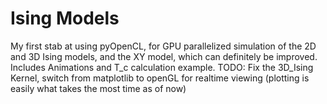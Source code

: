 # Ising Models

My first stab at using pyOpenCL, for GPU parallelized simulation of the 2D and 3D Ising models, and the XY model, which can definitely be improved.
Includes Animations and T_c calculation example.
TODO: Fix the 3D_Ising Kernel, switch from matplotlib to openGL for realtime viewing (plotting is easily what takes the most time as of now)
